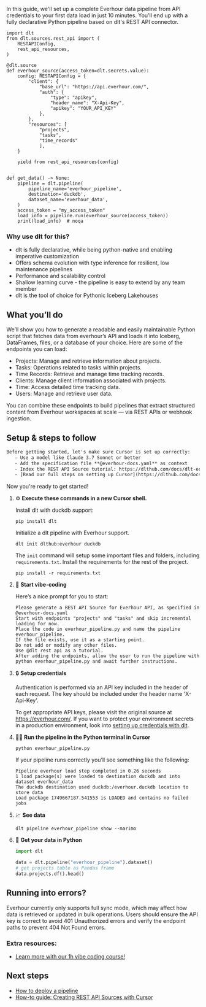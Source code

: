 In this guide, we'll set up a complete Everhour data pipeline from API credentials to your first data load in just 10 minutes. You'll end up with a fully declarative Python pipeline based on dlt's REST API connector.

```python-outcome
import dlt
from dlt.sources.rest_api import (
    RESTAPIConfig,
    rest_api_resources,
)

@dlt.source
def everhour_source(access_token=dlt.secrets.value):
    config: RESTAPIConfig = {
        "client": {
            "base_url": "https://api.everhour.com/",
            "auth": {
                "type": "apikey",
                "header_name": "X-Api-Key",
                "apikey": "YOUR_API_KEY"
            },
        },
        "resources": [
            "projects",
            "tasks",
            "time_records"
            ],
    }

    yield from rest_api_resources(config)


def get_data() -> None:
    pipeline = dlt.pipeline(
        pipeline_name='everhour_pipeline',
        destination='duckdb',
        dataset_name='everhour_data', 
    )
    access_token = "my_access_token"
    load_info = pipeline.run(everhour_source(access_token))
    print(load_info)  # noqa
```

### Why use dlt for this?

- dlt is fully declarative, while being python-native and enabling imperative customization
- Offers schema evolution with type inference for resilient, low maintenance pipelines
- Performance and scalability control
- Shallow learning curve - the pipeline is easy to extend by any team member
- dlt is the tool of choice for Pythonic Iceberg Lakehouses

## What you’ll do

We’ll show you how to generate a readable and easily maintainable Python script that fetches data from everhour’s API and loads it into Iceberg, DataFrames, files, or a database of your choice. Here are some of the endpoints you can load:

- Projects: Manage and retrieve information about projects.
- Tasks: Operations related to tasks within projects.
- Time Records: Retrieve and manage time tracking records.
- Clients: Manage client information associated with projects.
- Time: Access detailed time tracking data.
- Users: Manage and retrieve user data.

You can combine these endpoints to build pipelines that extract structured content from Everhour workspaces at scale — via REST APIs or webhook ingestion.

## Setup & steps to follow

```default
Before getting started, let's make sure Cursor is set up correctly:
   - Use a model like Claude 3.7 Sonnet or better
   - Add the specification file **@everhour-docs.yaml** as context
   - Index the REST API Source tutorial: https://dlthub.com/docs/dlt-ecosystem/verified-sources/rest_api/ and add it to context as **@dlt rest api**
   - [Read our full steps on setting up Cursor](https://dlthub.com/docs/dlt-ecosystem/llm-tooling/cursor-restapi#23-configuring-cursor-with-documentation)
```

Now you're ready to get started! 

1. ⚙️ **Execute these commands in a new Cursor shell.**
    
    Install dlt with duckdb support:
    ```shell
    pip install dlt
    ```

    Initialize a dlt pipeline with Everhour support.
    ```shell
    dlt init dlthub:everhour duckdb
    ```

    The `init` command will setup some important files and folders, including `requirements.txt`. Install the requirements for the rest of the project.
    ```shell
    pip install -r requirements.txt
    ```
    
2. 🤠 **Start vibe-coding**
    
    Here’s a nice prompt for you to start: 
    
    ```prompt
    Please generate a REST API Source for Everhour API, as specified in @everhour-docs.yaml 
    Start with endpoints "projects" and "tasks" and skip incremental loading for now. 
    Place the code in everhour_pipeline.py and name the pipeline everhour_pipeline. 
    If the file exists, use it as a starting point. 
    Do not add or modify any other files. 
    Use @dlt rest api as a tutorial. 
    After adding the endpoints, allow the user to run the pipeline with python everhour_pipeline.py and await further instructions.
    ```

    
3. 🔒 **Setup credentials** 
    
    Authentication is performed via an API key included in the header of each request. The key should be included under the header name 'X-Api-Key'.
    
    To get appropriate API keys, please visit the original source at https://everhour.com/.
    If you want to protect your environment secrets in a production environment, look into [setting up credentials with dlt](https://dlthub.com/docs/walkthroughs/add_credentials).
    
4. 🏃‍♀️ **Run the pipeline in the Python terminal in Cursor**
    
    ```shell
    python everhour_pipeline.py
    ```
    
    If your pipeline runs correctly you’ll see something like the following:
    
    ```shell
    Pipeline everhour load step completed in 0.26 seconds
    1 load package(s) were loaded to destination duckdb and into dataset everhour_data
    The duckdb destination used duckdb:/everhour.duckdb location to store data
    Load package 1749667187.541553 is LOADED and contains no failed jobs
    ```
    
5. 📈 **See data**
    
    ```shell
    dlt pipeline everhour_pipeline show --marimo
    ```
    
6. 🐍 **Get your data in Python**
    
    ```python
    import dlt

   data = dlt.pipeline("everhour_pipeline").dataset()
   # get projects table as Pandas frame
   data.projects.df().head()
    ```

## Running into errors?

Everhour currently only supports full sync mode, which may affect how data is retrieved or updated in bulk operations. Users should ensure the API key is correct to avoid 401 Unauthorized errors and verify the endpoint paths to prevent 404 Not Found errors.

### Extra resources:

- [Learn more with our 1h vibe coding course!](https://www.youtube.com/watch?v=GGid70rnJuM)

## Next steps

- [How to deploy a pipeline](https://dlthub.com/docs/walkthroughs/deploy-a-pipeline)
- [How-to guide: Creating REST API Sources with Cursor](https://dlthub.com/docs/dlt-ecosystem/llm-tooling/cursor-restapi)